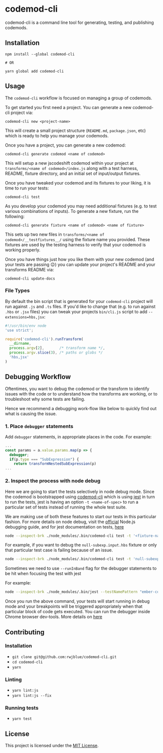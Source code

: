 # codemod-cli

codemod-cli is a command line tool for generating, testing, and publishing codemods.

## Installation

```
npm install --global codemod-cli

# OR

yarn global add codemod-cli
```

## Usage

The `codemod-cli` workflow is focused on managing a group of codemods.

To get started you first need a project. You can generate a new codemod-cli project via:

```
codemod-cli new <project-name>
```

This will create a small project structure (`README.md`, `package.json`, etc) which is
ready to help you manage your codemods.

Once you have a project, you can generate a new codemod:

```
codemod-cli generate codemod <name of codemod>
```

This will setup a new jscodeshift codemod within your project at `transforms/<name of codemod>/index.js`
along with a test harness, README, fixture directory, and an initial set of input/output fixtures.

Once you have tweaked your codemod and its fixtures to your liking, it is time to run your tests:

```
codemod-cli test
```

As you develop your codemod you may need additional fixtures (e.g. to test various combinations of
inputs). To generate a new fixture, run the following:

```
codemod-cli generate fixture <name of codemod> <name of fixture>
```

This sets up two new files in `transforms/<name of codemod>/__testfixtures__/` using the fixture name
you provided. These fixtures are used by the testing harness to verify that your codemod is working properly.

Once you have things just how you like them with your new codemod (and your tests are passing :wink:) you
can update your project's README and your transforms README via:

```
codemod-cli update-docs
```

### File Types

By default the bin script that is generated for your `codemod-cli` project will run against `.js` and `.ts` files.
If you'd like to change that (e.g. to run against `.hbs` or `.jsx` files) you can tweak your projects `bin/cli.js` script
to add `--extensions=hbs,jsx`:

```js
#!/usr/bin/env node
'use strict';

require('codemod-cli').runTransform(
  __dirname,
  process.argv[2],       /* transform name */,
  process.argv.slice(3), /* paths or globs */
  'hbs,jsx'
)
```

## Debugging Workflow
Oftentimes, you want to debug the codemod or the transform to identify issues with the code or to understand
how the transforms are working, or to troubleshoot why some tests are failing. 

Hence we recommend a debugging work-flow like below to quickly find out what is causing the issue.

### 1. Place `debugger` statements
Add `debugger` statements, in appropriate places in the code. For example:

```js
...
const params = a.value.params.map(p => {
  debugger;
  if(p.type === "SubExpression") {
    return transformNestedSubExpression(p)
...
```

### 2. Inspect the process with node debug
Here we are going to start the tests selectively in node debug mode. Since the
codemod is bootstrapped using [codemod-cli](https://github.com/rwjblue/codemod-cli) which is using [jest](https://jestjs.io/) in turn
to run the tests, jest is having an option `-t <name-of-spec>` to run a particular 
set of tests instead of running the whole test suite.

We are making use of both these features to start our tests in this particular fashion.
For more details on node debug, visit the [official](https://nodejs.org/en/docs/guides/debugging-getting-started/) 
Node.js debugging guide, and for jest documentation on tests, [here](https://jestjs.io/docs/en/cli)

```sh
node --inspect-brk ./node_modules/.bin/codemod-cli test -t '<fixture-name>'
```

For example, if you want to debug the `null-subexp.input.hbs` fixture or only that particular test case is failing
because of an issue.

```sh
node --inspect-brk ./node_modules/.bin/codemod-cli test -t 'null-subexp'
```

Sometimes we need to use `--runInBand` flag for the debugger statements to be hit when focusing the test with jest 

For example:

```sh
node --inspect-brk ./node_modules/.bin/jest --testNamePattern "ember-concurrency transforms correctly" --runInBand
```

Once you run the above command, your tests will start running in debug mode and your breakpoints will be
triggered appropriately when that particular block of code gets executed. You can run the debugger inside
Chrome browser dev-tools. More details on [here](https://developers.google.com/web/tools/chrome-devtools/javascript/)

Contributing
------------------------------------------------------------------------------

### Installation

* `git clone git@github.com:rwjblue/codemod-cli.git`
* `cd codemod-cli`
* `yarn`

### Linting

* `yarn lint:js`
* `yarn lint:js --fix`

### Running tests

* `yarn test`

## License

This project is licensed under the [MIT License](LICENSE).
